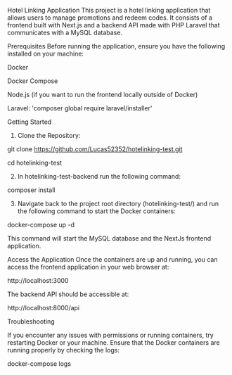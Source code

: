 Hotel Linking Application This project is a hotel linking application that allows users to manage promotions and redeem codes. It consists of a frontend built with Next.js and a backend API made with PHP Laravel that communicates with a MySQL database.

Prerequisites Before running the application, ensure you have the following installed on your machine:

Docker 

Docker Compose 

Node.js (if you want to run the frontend locally outside of Docker) 

Laravel: 'composer global require laravel/installer'


Getting Started

1. Clone the Repository:

git clone https://github.com/Lucas52352/hotelinking-test.git

cd hotelinking-test

2. In hotelinking-test-backend run the following command:

composer install

3. Navigate back to the project root directory (hotelinking-test/) and run the following command to start the Docker containers:

docker-compose up -d

This command will start the MySQL database and the NextJs frontend application.

Access the Application Once the containers are up and running, you can access the frontend application in your web browser at:

http://localhost:3000

The backend API should be accessible at:

http://localhost:8000/api

Troubleshooting

If you encounter any issues with permissions or running containers, try restarting Docker or your machine. Ensure that the Docker containers are running properly by checking the logs:

docker-compose logs

